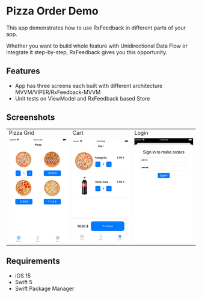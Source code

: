 # Pizza Order Demo

This app demonstrates how to use RxFeedback in different parts of your app.

Whether you want to build whole feature with Unidirectional Data Flow or integrate it step-by-step, RxFeedback gives you this opportunity.

## Features
* App has three screens each built with different architecture MVVM/VIPER/RxFeedback-MVVM
* Unit tests on ViewModel and RxFeedback based Store

## Screenshots
<table>
  <tr>
    <td>Pizza Grid</td>
    <td>Cart</td>
    <td>Login</td>
  </tr>
  <tr>
    <td><img src="screenshots/pizza_list.png" width=375></td>
    <td><img src="screenshots/cart.png" width=375></td>
    <td><img src="screenshots/login.png" width=375></td>
  </tr>
 </table>

## Requirements

* iOS 15
* Swift 5
* Swift Package Manager

